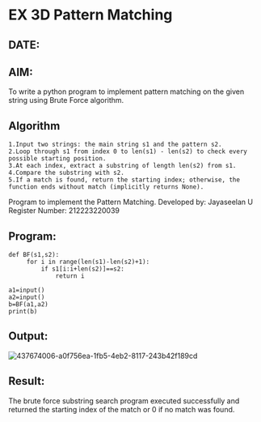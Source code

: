 # EX 3D Pattern Matching
## DATE:
## AIM:
To write a python program to implement pattern matching on the given string using Brute Force algorithm.



## Algorithm
```
1.Input two strings: the main string s1 and the pattern s2.
2.Loop through s1 from index 0 to len(s1) - len(s2) to check every possible starting position.
3.At each index, extract a substring of length len(s2) from s1.
4.Compare the substring with s2.
5.If a match is found, return the starting index; otherwise, the function ends without match (implicitly returns None).
```  



Program to implement the Pattern Matching.
Developed by: Jayaseelan U
Register Number:  212223220039

## Program:
```
def BF(s1,s2):
     for i in range(len(s1)-len(s2)+1):
         if s1[i:i+len(s2)]==s2:
             return i

a1=input() 
a2=input() 
b=BF(a1,a2)
print(b)

```

## Output:
![437674006-a0f756ea-1fb5-4eb2-8117-243b42f189cd](https://github.com/user-attachments/assets/52995e83-b31e-4323-bd88-5060c74ece6b)




## Result:
The brute force substring search program executed successfully and returned the starting index of the match or 0 if no match was found.
